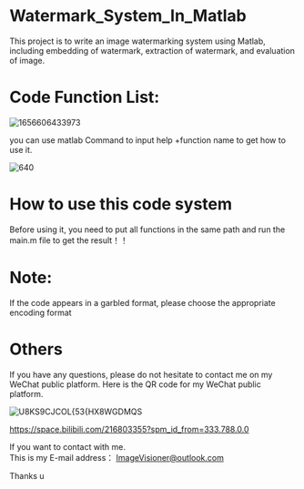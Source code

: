 # Watermark_System_In_Matlab
This project is to write an image watermarking system using Matlab, including embedding of watermark, extraction of watermark, and evaluation of image.  

# Code Function List:
![1656606433973](https://user-images.githubusercontent.com/102503666/176729422-dd1502bc-7ac7-46cb-a67f-47a1f79a4a77.jpg)

you can use matlab Command to input help +function name to get how to use it.

![640](https://user-images.githubusercontent.com/102503666/182062723-490997d0-c79c-43b8-9ce1-dc8359b71171.gif)


#  How to use this code system

Before using it, you need to put all functions in the same path and run the main.m file to get the result！！

# Note:
If the code appears in a garbled format, please choose the appropriate encoding format

# Others

If you have any questions, please do not hesitate to contact me on my WeChat public platform. Here is the QR code for my WeChat public platform.

![U8KS9CJCOL{53{HX8WGDMQS](https://user-images.githubusercontent.com/102503666/170419940-e5708917-7f3d-4eaa-8a78-5d538ae2ece6.png)


https://space.bilibili.com/216803355?spm_id_from=333.788.0.0

If you want to contact with me.   
This is my E-mail address： ImageVisioner@outlook.com

Thanks u 
